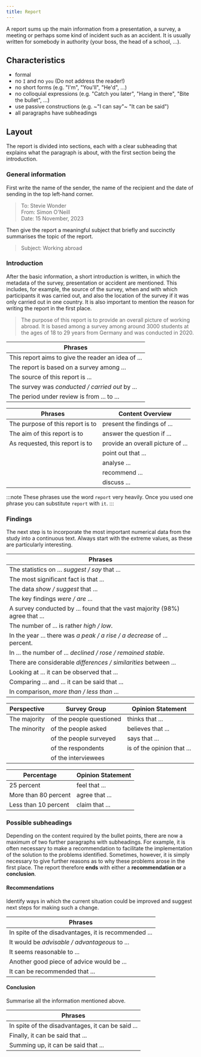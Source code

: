 ```yaml
---
title: Report
---
```


A report sums up the main information from a presentation, a survey, a meeting or perhaps some kind of incident such as an accident. It is usually written for somebody in authority (your boss, the head of a school, ...).

## Characteristics

-   formal
-   no `I` and no `you` (Do not address the reader!)
-   no short forms (e.g. "I'm", "You'll", "He'd", ...)
-   no colloquial expressions (e.g. "Catch you later", "Hang in there", "Bite the bullet", ...)
-   use passive constructions (e.g. ~"I can say"~ "It can be said")
-   all paragraphs have subheadings

## Layout

The report is divided into sections, each with a clear subheading that explains what the paragraph is about, with the first section being the introduction.

### General information

First write the name of the sender, the name of the recipient and the date of sending in the top left-hand corner.

> To: Stevie Wonder  
> From: Simon O'Neill  
> Date: 15 November, 2023

Then give the report a meaningful subject that briefly and succinctly summarises the topic of the report.

> Subject: Working abroad

### Introduction

After the basic information, a short introduction is written, in which the metadata of the survey, presentation or accident are mentioned. This includes, for example, the source of the survey, when and with which participants it was carried out, and also the location of the survey if it was only carried out in one country. It is also important to mention the reason for writing the report in the first place.

> The purpose of this report is to provide an overall picture of working abroad. It is based among a survey among around 3000 students at the ages of 18 to 29 years from Germany and was conducted in 2020.

| Phrases                                            |
| -------------------------------------------------- |
| This report aims to give the reader an idea of ... |
| The report is based on a survey among ...          |
| The source of this report is ...                   |
| The survey was _conducted / carried out_ by ...    |
| The period under review is from ... to ...         |

| Phrases                          | Content Overview                  |
| -------------------------------- | --------------------------------- |
| The purpose of this report is to | present the findings of ...       |
| The aim of this report is to     | answer the question if ...        |
| As requested, this report is to  | provide an overall picture of ... |
|                                  | point out that ...                |
|                                  | analyse ...                       |
|                                  | recommend ...                     |
|                                  | discuss ...                       |

:::note
These phrases use the word `report` very heavily. Once you used one phrase you can substitute `report` with `it`.
:::

### Findings

The next step is to incorporate the most important numerical data from the study into a continuous text. Always start with the extreme values, as these are particularly interesting.

| Phrases                                                                     |
| --------------------------------------------------------------------------- |
| The statistics on ... _suggest / say_ that ...                              |
| The most significant fact is that ...                                       |
| The data _show / suggest_ that ...                                          |
| The key findings _were / are_ ...                                           |
| A survey conducted by ... found that the vast majority (98%) agree that ... |
| The number of ... is rather _high / low_.                                   |
| In the year ... there was _a peak / a rise / a decrease_ of ... percent.    |
| In ... the number of ... _declined / rose / remained stable_.               |
| There are considerable _differences / similarities_ between ...             |
| Looking at ... it can be observed that ...                                  |
| Comparing ... and ... it can be said that ...                               |
| In comparison, _more than / less than_ ...                                  |

| Perspective  | Survey Group             | Opinion Statement          |
| ------------ | ------------------------ | -------------------------- |
| The majority | of the people questioned | thinks that ...            |
| The minority | of the people asked      | believes that ...          |
|              | of the people surveyed   | says that ...              |
|              | of the respondents       | is of the opinion that ... |
|              | of the interviewees      |                            |

| Percentage           | Opinion Statement |
| -------------------- | ----------------- |
| 25 percent           | feel that ...     |
| More than 80 percent | agree that ...    |
| Less than 10 percent | claim that ...    |

### Possible subheadings

Depending on the content required by the bullet points, there are now a maximum of two further paragraphs with subheadings. For example, it is often necessary to make a recommendation to facilitate the implementation of the solution to the problems identified. Sometimes, however, it is simply necessary to give further reasons as to why these problems arose in the first place. The report therefore **ends** with either a **recommendation or** a **conclusion**.

#### Recommendations

Identify ways in which the current situation could be improved and suggest next steps for making such a change.

| Phrases                                              |
| ---------------------------------------------------- |
| In spite of the disadvantages, it is recommended ... |
| It would be _advisable / advantageous_ to ...        |
| It seems reasonable to ...                           |
| Another good piece of advice would be ...            |
| It can be recommended that ...                       |

#### Conclusion

Summarise all the information mentioned above.

| Phrases                                           |
| ------------------------------------------------- |
| In spite of the disadvantages, it can be said ... |
| Finally, it can be said that ...                  |
| Summing up, it can be said that ...               |
